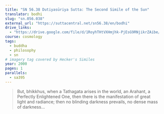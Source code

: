 ```yaml
---
title: "SN 56.38 Dutiyasūriya Sutta: The Second Simile of the Sun"
translator: bodhi
slug: "sn.056.038"
external_url: "https://suttacentral.net/sn56.38/en/bodhi"
drive_links:
  - "https://drive.google.com/file/d/1RoyhTHtVXHmjhk-PjEsG9RNjikrZAibe/view?usp=drivesdk"
course: cosmology
tags:
  - buddha
  - philosophy
  - sn
# imagery tag covered by Hecker's Similes
year: 2000
pages: 1
parallels:
  - sa395
---
```


> But, bhikkhus, when a Tathagata arises in the world, an Arahant, a Perfectly Enlightened One, then there is the manifestation of great light and radiance; then no blinding darkness prevails, no dense mass of darkness...

<!---->
